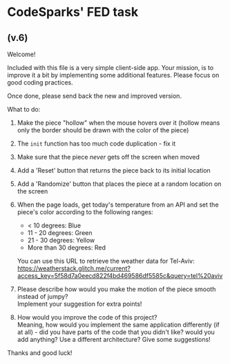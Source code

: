 # CodeSparks' FED task 
## (v.6)
Welcome!

Included with this file is a very simple client-side app.
Your mission, is to improve it a bit by implementing some additional features.
Please focus on good coding practices.  

Once done, please send back the new and improved version.

What to do:
1) Make the piece "hollow" when the mouse hovers over it (hollow means only the border should be drawn with the color of the piece)
2) The `init` function has too much code duplication - fix it 
3) Make sure that the piece *never* gets off the screen when moved
4) Add a 'Reset' button that returns the piece back to its initial location
5) Add a 'Randomize' button that places the piece at a random location on the screen
6) When the page loads, get today's temperature from an API and set the piece's color according to the following ranges:
    - < 10 degrees: Blue
    - 11 - 20 degrees: Green
    - 21 - 30 degrees: Yellow
    - More than 30 degrees: Red

    You can use this URL to retrieve the weather data for Tel-Aviv:  
    https://weatherstack.glitch.me/current?access_key=5f58d7a0eecd822f4bd469586df5585c&query=tel%20aviv
7) Please describe how would you make the motion of the piece smooth instead of jumpy?  
   Implement your suggestion for extra points!
8) How would you improve the code of this project?   
Meaning, how would you implement the same application differently (if at all) - did you have parts of the code that you didn't like? would you add anything? Use a different architecture?
Give some suggestions!

Thanks and good luck!
